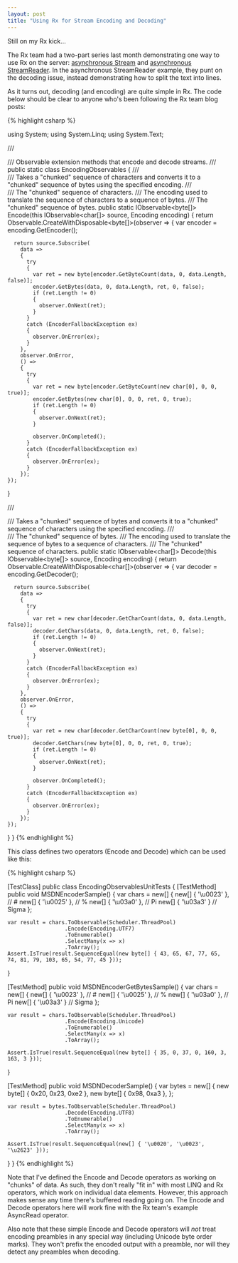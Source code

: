 ```yaml
---
layout: post
title: "Using Rx for Stream Encoding and Decoding"
---
```

Still on my Rx kick...

The Rx team had a two-part series last month demonstrating one way to use Rx on the server: [asynchronous Stream](http://blogs.msdn.com/b/jeffva/archive/2010/07/23/rx-on-the-server-part-1-of-n-asynchronous-system-io-stream-reading.aspx) and [asynchronous StreamReader](http://blogs.msdn.com/b/jeffva/archive/2010/07/26/rx-on-the-server-part-2-of-n-asynchronous-streamreader.aspx). In the asynchronous StreamReader example, they punt on the decoding issue, instead demonstrating how to split the text into lines.

As it turns out, decoding (and encoding) are quite simple in Rx. The code below should be clear to anyone who's been following the Rx team blog posts:

{% highlight csharp %}

using System;
using System.Linq;
using System.Text;

/// <summary>
/// Observable extension methods that encode and decode streams.
/// </summary>
public static class EncodingObservables
{
  /// <summary>
  /// Takes a "chunked" sequence of characters and converts it to a "chunked" sequence of bytes using the specified encoding.
  /// </summary>
  /// <param name="source">The "chunked" sequence of characters.</param>
  /// <param name="encoding">The encoding used to translate the sequence of characters to a sequence of bytes.</param>
  /// <returns>The "chunked" sequence of bytes.</returns>
  public static IObservable<byte[]> Encode(this IObservable<char[]> source, Encoding encoding)
  {
    return Observable.CreateWithDisposable<byte[]>(observer =>
    {
      var encoder = encoding.GetEncoder();

      return source.Subscribe(
        data =>
        {
          try
          {
            var ret = new byte[encoder.GetByteCount(data, 0, data.Length, false)];
            encoder.GetBytes(data, 0, data.Length, ret, 0, false);
            if (ret.Length != 0)
            {
              observer.OnNext(ret);
            }
          }
          catch (EncoderFallbackException ex)
          {
            observer.OnError(ex);
          }
        },
        observer.OnError,
        () =>
        {
          try
          {
            var ret = new byte[encoder.GetByteCount(new char[0], 0, 0, true)];
            encoder.GetBytes(new char[0], 0, 0, ret, 0, true);
            if (ret.Length != 0)
            {
              observer.OnNext(ret);
            }

            observer.OnCompleted();
          }
          catch (EncoderFallbackException ex)
          {
            observer.OnError(ex);
          }
        });
    });
  }

  /// <summary>
  /// Takes a "chunked" sequence of bytes and converts it to a "chunked" sequence of characters using the specified encoding.
  /// </summary>
  /// <param name="source">The "chunked" sequence of bytes.</param>
  /// <param name="encoding">The encoding used to translate the sequence of bytes to a sequence of characters.</param>
  /// <returns>The "chunked" sequence of characters.</returns>
  public static IObservable<char[]> Decode(this IObservable<byte[]> source, Encoding encoding)
  {
    return Observable.CreateWithDisposable<char[]>(observer =>
    {
      var decoder = encoding.GetDecoder();

      return source.Subscribe(
        data =>
        {
          try
          {
            var ret = new char[decoder.GetCharCount(data, 0, data.Length, false)];
            decoder.GetChars(data, 0, data.Length, ret, 0, false);
            if (ret.Length != 0)
            {
              observer.OnNext(ret);
            }
          }
          catch (EncoderFallbackException ex)
          {
            observer.OnError(ex);
          }
        },
        observer.OnError,
        () =>
        {
          try
          {
            var ret = new char[decoder.GetCharCount(new byte[0], 0, 0, true)];
            decoder.GetChars(new byte[0], 0, 0, ret, 0, true);
            if (ret.Length != 0)
            {
              observer.OnNext(ret);
            }

            observer.OnCompleted();
          }
          catch (EncoderFallbackException ex)
          {
            observer.OnError(ex);
          }
        });
    });
  }
}
{% endhighlight %}

This class defines two operators (Encode and Decode) which can be used like this:

{% highlight csharp %}

[TestClass]
public class EncodingObservablesUnitTests
{
  [TestMethod]
  public void MSDNEncoderSample()
  {
    var chars = new[]
    {
      new[] { '\u0023' }, // #
      new[] { '\u0025' }, // %
      new[] { '\u03a0' }, // Pi
      new[] { '\u03a3' } // Sigma
    };

    var result = chars.ToObservable(Scheduler.ThreadPool)
                      .Encode(Encoding.UTF7)
                      .ToEnumerable()
                      .SelectMany(x => x)
                      .ToArray();
    Assert.IsTrue(result.SequenceEqual(new byte[] { 43, 65, 67, 77, 65, 74, 81, 79, 103, 65, 54, 77, 45 }));
  }

  [TestMethod]
  public void MSDNEncoderGetBytesSample()
  {
    var chars = new[]
    {
      new[] { '\u0023' }, // #
      new[] { '\u0025' }, // %
      new[] { '\u03a0' }, // Pi
      new[] { '\u03a3' } // Sigma
    };

    var result = chars.ToObservable(Scheduler.ThreadPool)
                      .Encode(Encoding.Unicode)
                      .ToEnumerable()
                      .SelectMany(x => x)
                      .ToArray();

    Assert.IsTrue(result.SequenceEqual(new byte[] { 35, 0, 37, 0, 160, 3, 163, 3 }));
  }

  [TestMethod]
  public void MSDNDecoderSample()
  {
    var bytes = new[]
    {
      new byte[] { 0x20, 0x23, 0xe2 },
      new byte[] { 0x98, 0xa3 },
    };

    var result = bytes.ToObservable(Scheduler.ThreadPool)
                      .Decode(Encoding.UTF8)
                      .ToEnumerable()
                      .SelectMany(x => x)
                      .ToArray();

    Assert.IsTrue(result.SequenceEqual(new[] { '\u0020', '\u0023', '\u2623' }));
  }
}
{% endhighlight %}

Note that I've defined the Encode and Decode operators as working on "chunks" of data. As such, they don't really "fit in" with most LINQ and Rx operators, which work on individual data elements. However, this approach makes sense any time there's buffered reading going on. The Encode and Decode operators here will work fine with the Rx team's example AsyncRead operator.

Also note that these simple Encode and Decode operators will _not_ treat encoding preambles in any special way (including Unicode byte order marks). They won't prefix the encoded output with a preamble, nor will they detect any preambles when decoding.

